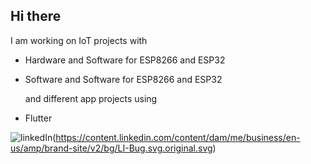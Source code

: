 ## Hi there

I am working on IoT projects with

- Hardware and Software for ESP8266 and ESP32
- Software and Software for ESP8266 and ESP32

  and different app projects using

- Flutter

![linkedIn](https://www.linkedin.com/in/christopher-koch-4377b2b6/)(https://content.linkedin.com/content/dam/me/business/en-us/amp/brand-site/v2/bg/LI-Bug.svg.original.svg)
